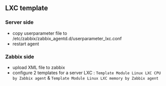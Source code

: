 ## LXC template

### Server side
* copy userparameter file to /etc/zabbix/zabbix_agentd.d/userparameter_lxc.conf
* restart agent

### Zabbix side
* upload XML file to zabbix
* configure 2 templates for a server LXC : `Template Module Linux LXC CPU by Zabbix agent` & `Template Module Linux LXC memory by Zabbix agent`

